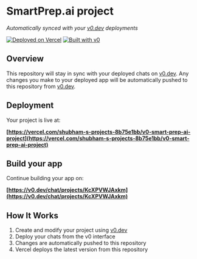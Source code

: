 # SmartPrep.ai project

*Automatically synced with your [v0.dev](https://v0.dev) deployments*

[![Deployed on Vercel](https://img.shields.io/badge/Deployed%20on-Vercel-black?style=for-the-badge&logo=vercel)](https://vercel.com/shubham-s-projects-8b75e1bb/v0-smart-prep-ai-project)
[![Built with v0](https://img.shields.io/badge/Built%20with-v0.dev-black?style=for-the-badge)](https://v0.dev/chat/projects/KcXPVWJAxkm)

## Overview

This repository will stay in sync with your deployed chats on [v0.dev](https://v0.dev).
Any changes you make to your deployed app will be automatically pushed to this repository from [v0.dev](https://v0.dev).

## Deployment

Your project is live at:

**[https://vercel.com/shubham-s-projects-8b75e1bb/v0-smart-prep-ai-project](https://vercel.com/shubham-s-projects-8b75e1bb/v0-smart-prep-ai-project)**

## Build your app

Continue building your app on:

**[https://v0.dev/chat/projects/KcXPVWJAxkm](https://v0.dev/chat/projects/KcXPVWJAxkm)**

## How It Works

1. Create and modify your project using [v0.dev](https://v0.dev)
2. Deploy your chats from the v0 interface
3. Changes are automatically pushed to this repository
4. Vercel deploys the latest version from this repository
